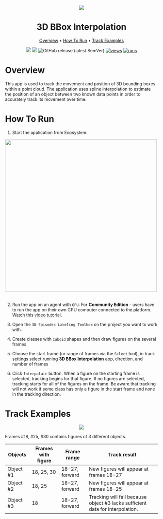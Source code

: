 <div align="center" markdown> 

<img src="https://github.com/supervisely-ecosystem/3d-track-interpolation/assets/119248312/9cededfd-de4a-477f-9173-e445186403f4" />

# 3D BBox Interpolation
  
<p align="center">
  <a href="#Overview">Overview</a> •
  <a href="#How-To-Run">How To Run</a> •
  <a href="#Track-Examples">Track Examples</a>
</p>

[![](https://img.shields.io/badge/supervisely-ecosystem-brightgreen)](https://ecosystem.supervise.ly/apps/supervisely-ecosystem/3d-track-interpolation)
[![](https://img.shields.io/badge/slack-chat-green.svg?logo=slack)](https://supervise.ly/slack)
![GitHub release (latest SemVer)](https://img.shields.io/github/v/release/supervisely-ecosystem/3d-track-interpolation)
[![views](https://app.supervise.ly/img/badges/views/supervisely-ecosystem/3d-track-interpolation)](https://supervise.ly)
[![runs](https://app.supervise.ly/img/badges/runs/supervisely-ecosystem/3d-track-interpolation)](https://supervise.ly)

</div>

# Overview 

This app is used to track the movement and position of 3D bounding boxes within a point cloud. The application uses spline interpolation to estimate the position of an object between two known data points in order to accurately track its movement over time.

# How To Run

1. Start the application from Ecosystem.

<img data-key="sly-module-link" data-module-slug="supervisely-ecosystem/mbptrack3d/supervisely_integration/serve" src="https://github.com/supervisely-ecosystem/3d-track-interpolation/assets/115161827/d4bcf602-4183-45bf-acfe-fd777077e6a8" width="500px" style='padding-bottom: 20px'/> 

2. Run the app on an agent with `GPU`. For **Community Edition** - users have to run the app on their own GPU computer connected to the platform. Watch this [video tutorial](https://youtu.be/aO7Zc4kTrVg).

3. Open the `3D Episodes Labeling Toolbox` on the project you want to work with.

4. Create classes with `Cuboid` shapes and then draw figures on the several frames.

5. Choose the start frame (or range of frames via the `Select` tool), in track settings select running **3D BBox Interpolation** app, direction, and number of frames

6. Click `Interpolate` button. When a figure on the starting frame is selected, tracking begins for that figure. If no figures are selected, tracking starts for all of the figures on the frame. Be aware that tracking will not work if some class has only a figure in the start frame and none in the tracking direction.

# Track Examples

<div align="center">

<img src="https://user-images.githubusercontent.com/87002239/231757938-730b1deb-5887-47d7-a299-616411ffefa3.png" />

</div>

Frames #18, #25, #30 contains figures of 3 different objects.

| Objects   | Frames with figure | Frame range    | Track result                                                                  |
| --------- | ------------------ | -------------- | ----------------------------------------------------------------------------- |
| Object #1 | 18, 25, 30         | 18-27, forward | New figures will appear at frames 18-27                                       |
| Object #2 | 18, 25             | 18-27, forward | New figures will appear at frames 18-25                                       |
| Object #3 | 18                 | 18-27, forward | Tracking will fail because object #3 lacks sufficient data for interpolation. |

